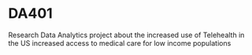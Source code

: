 # DA401
Research Data Analytics project about the increased use of Telehealth in the US increased access to medical care for low income populations

